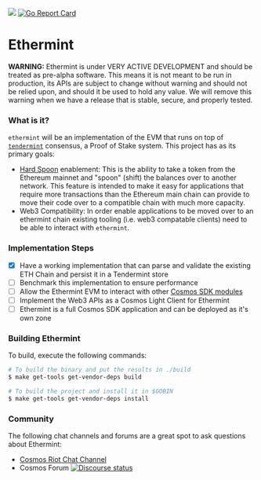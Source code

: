 [![](https://godoc.org/github.com/cosmos/ethermint?status.svg)](http://godoc.org/github.com/cosmos/ethermint)  [![Go Report Card](https://goreportcard.com/badge/github.com/cosmos/ethermint)](https://goreportcard.com/report/github.com/cosmos/ethermint)

# Ethermint

__**WARNING:**__ Ethermint is under VERY ACTIVE DEVELOPMENT and should be treated as pre-alpha software. This means it is not meant to be run in production, its APIs are subject to change without warning and should not be relied upon, and should it be used to hold any value. We will remove this warning when we have a release that is stable, secure, and properly tested.

### What is it?

`ethermint` will be an implementation of the EVM that runs on top of [`tendermint`](https://github.com/tendermint/tendermint) consensus, a Proof of Stake system. This project has as its primary goals:

- [Hard Spoon](https://blog.cosmos.network/introducing-the-hard-spoon-4a9288d3f0df) enablement: This is the ability to take a token from the Ethereum mainnet and "spoon" (shift) the balances over to another network. This feature is intended to make it easy for applications that require more transactions than the Ethereum main chain can provide to move their code over to a compatible chain with much more capacity.
-  Web3 Compatibility: In order enable applications to be moved over to an ethermint chain existing tooling (i.e. web3 compatable clients) need to be able to interact with `ethermint`.

### Implementation Steps

- [x] Have a working implementation that can parse and validate the existing ETH Chain and persist it in a Tendermint store
- [ ] Benchmark this implementation to ensure performance
- [ ] Allow the Ethermint EVM to interact with other [Cosmos SDK modules](https://github.com/cosmos/cosmos-sdk/blob/master/docs/core/app3.md)
- [ ] Implement the Web3 APIs as a Cosmos Light Client for Ethermint
- [ ] Ethermint is a full Cosmos SDK application and can be deployed as it's own zone

### Building Ethermint

To build, execute the following commands:

```bash
# To build the binary and put the results in ./build
$ make get-tools get-vendor-deps build

# To build the project and install it in $GOBIN
$ make get-tools get-vendor-deps install
```

### Community

The following chat channels and forums are a great spot to ask questions about Ethermint:

- [Cosmos Riot Chat Channel](https://riot.im/app/#/group/+cosmos:matrix.org)
- Cosmos Forum [![Discourse status](https://img.shields.io/discourse/https/forum.cosmos.network/status.svg)](https://forum.cosmos.network)
